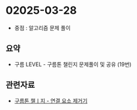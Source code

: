 # 02025-03-28

* 중점 : 알고리즘 문제 풀이

## 요약
*  구름 LEVEL - 구름톤 챌린지 문제풀이 및 공유 (19번)

## 관련자료
* [구름톤 챌ㅣ지 - 연결 요소 제거기](https://level.goorm.io/exam/195702/%EC%97%B0%EA%B2%B0-%EC%9A%94%EC%86%8C-%EC%A0%9C%EA%B1%B0%ED%95%98%EA%B8%B0/quiz/1)